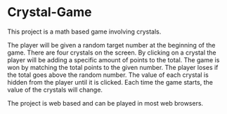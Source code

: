 # Crystal-Game
This project is a math based game involving crystals.

The player will be given a random target number at the beginning of the game.
There are four crystals on the screen. By clicking on a crystal the player will be adding a specific amount of points to the total.
The game is won by matching the total points to the given number. The player loses if the total goes above the random number. 
The value of each crystal is hidden from the player until it is clicked.
Each time the game starts, the value of the crystals will change.

The project is web based and can be played in most web browsers.


